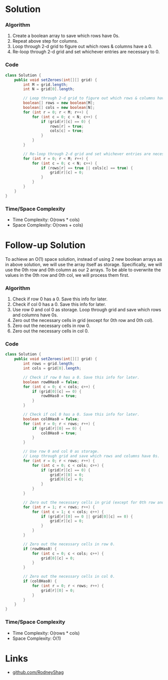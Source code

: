 # Solution

### Algorithm

1. Create a boolean array to save which rows have 0s.
1. Repeat above step for columns.
1. Loop through 2-d grid to figure out which rows & columns have a 0.
1. Re-loop through 2-d grid and set whichever entries are necessary to 0.

### Code

```java
class Solution {
    public void setZeroes(int[][] grid) {
        int M = grid.length;
        int N = grid[0].length;

        // Loop through 2-d grid to figure out which rows & columns have a 0
        boolean[] rows = new boolean[M];
        boolean[] cols = new boolean[N];
        for (int r = 0; r < M; r++) {
            for (int c = 0; c < N; c++) {
                if (grid[r][c] == 0) {
                    rows[r] = true;
                    cols[c] = true;
                }
            }
        }

        // Re-loop through 2-d grid and set whichever entries are necessary to 0
        for (int r = 0; r < M; r++) {
            for (int c = 0; c < N; c++) {
                if (rows[r] == true || cols[c] == true) {
                    grid[r][c] = 0;
                }
            }
        }
    }
}
```

### Time/Space Complexity

-  Time Complexity: O(rows * cols)
- Space Complexity: O(rows + cols)


# Follow-up Solution

To achieve an O(1) space solution, instead of using 2 new boolean arrays as in above solution, we will use the array itself as storage. Specifically, we will use the 0th row and 0th column as our 2 arrays. To be able to overwrite the values in the 0th row and 0th col, we will process them first.

### Algorithm

1. Check if row 0 has a 0. Save this info for later.
1. Check if col 0 has a 0. Save this info for later.
1. Use row 0 and col 0 as storage. Loop through grid and save which rows and columns have 0s.
1. Zero out the necessary cells in grid (except for 0th row and 0th col).
1. Zero out the necessary cells in row 0.
1. Zero out the necessary cells in col 0.

### Code

```java
class Solution {
    public void setZeroes(int[][] grid) {
        int rows = grid.length;
        int cols = grid[0].length;

        // Check if row 0 has a 0. Save this info for later.
        boolean row0Has0 = false;
        for (int c = 0; c < cols; c++) {
            if (grid[0][c] == 0) {
                row0Has0 = true;
            }
        }

        // Check if col 0 has a 0. Save this info for later.
        boolean col0Has0 = false;
        for (int r = 0; r < rows; r++) {
            if (grid[r][0] == 0) {
                col0Has0 = true;
            }
        }

        // Use row 0 and col 0 as storage.
        // Loop through grid and save which rows and columns have 0s.
        for (int r = 0; r < rows; r++) {
            for (int c = 0; c < cols; c++) {
                if (grid[r][c] == 0) {
                    grid[r][0] = 0;
                    grid[0][c] = 0;
                }
            }
        }

        // Zero out the necessary cells in grid (except for 0th row and 0th col).
        for (int r = 1; r < rows; r++) {
            for (int c = 1; c < cols; c++) {
                if (grid[r][0] == 0 || grid[0][c] == 0) {
                    grid[r][c] = 0;
                }
            }
        }

        // Zero out the necessary cells in row 0.
        if (row0Has0) {
            for (int c = 0; c < cols; c++) {
                grid[0][c] = 0;
            }
        }

        // Zero out the necessary cells in col 0.
        if (col0Has0) {
            for (int r = 0; r < rows; r++) {
                grid[r][0] = 0;
            }
        }
    }
}
```

### Time/Space Complexity

-  Time Complexity: O(rows * cols)
- Space Complexity: O(1)


# Links

- [github.com/RodneyShag](https://github.com/RodneyShag)
